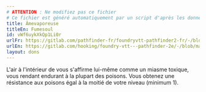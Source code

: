 ```yaml
---
# ATTENTION : Ne modifiez pas ce fichier
# Ce fichier est généré automatiquement par un script d'après les données du module Foundry VTT officiel et de sa traduction
title: Âmevaporeuse
titleEn: Fumesoul
id: vWf6uykXkQp1Li0r
urlFr: https://gitlab.com/pathfinder-fr/foundryvtt-pathfinder2-fr/-/blob/master/data/feats/vWf6uykXkQp1Li0r.htm
urlEn: https://gitlab.com/hooking/foundry-vtt---pathfinder-2e/-/blob/master/packs/data/feats.db/fumesoul.json
layout: dons
---
```

L'air à l'intérieur de vous s'affirme lui-même comme un miasme toxique, vous rendant endurant à la plupart des poisons. Vous obtenez une résistance aux poisons égal à la moitié de votre niveau (minimum 1).
